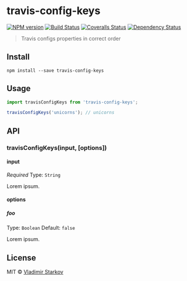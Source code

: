 # travis-config-keys

[![NPM version][npm-image]][npm-url]
[![Build Status][travis-image]][travis-url]
[![Coveralls Status][coveralls-image]][coveralls-url]
[![Dependency Status][depstat-image]][depstat-url]

> Travis configs properties in correct order

## Install

    npm install --save travis-config-keys

## Usage

```js
import travisConfigKeys from 'travis-config-keys';

travisConfigKeys('unicorns'); // unicorns
```

## API

### travisConfigKeys(input, [options])

#### input

*Required*
Type: `String`

Lorem ipsum.

#### options

##### foo

Type: `Boolean`
Default: `false`

Lorem ipsum.

## License

MIT © [Vladimir Starkov](https://iamstarkov.com)

[npm-url]: https://npmjs.org/package/travis-config-keys
[npm-image]: https://img.shields.io/npm/v/travis-config-keys.svg?style=flat-square

[travis-url]: https://travis-ci.org/iamstarkov/travis-config-keys
[travis-image]: https://img.shields.io/travis/iamstarkov/travis-config-keys.svg?style=flat-square

[coveralls-url]: https://coveralls.io/r/iamstarkov/travis-config-keys
[coveralls-image]: https://img.shields.io/coveralls/iamstarkov/travis-config-keys.svg?style=flat-square

[depstat-url]: https://david-dm.org/iamstarkov/travis-config-keys
[depstat-image]: https://david-dm.org/iamstarkov/travis-config-keys.svg?style=flat-square
